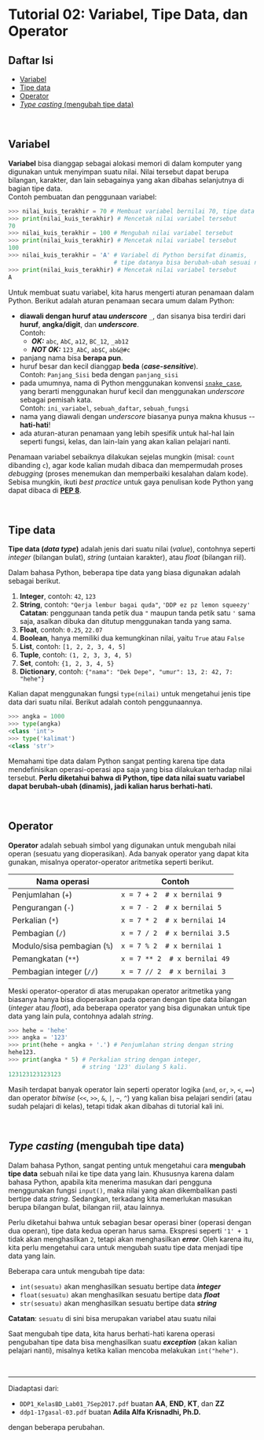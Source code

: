 # Tutorial 02: Variabel, Tipe Data, dan Operator

## Daftar Isi

- [Variabel](#variabel)
- [Tipe data](#tipe-data)
- [Operator](#operator)
- [*Type casting* (mengubah tipe data)](#type-casting-mengubah-tipe-data)

<br>

## Variabel

**Variabel** bisa dianggap sebagai alokasi memori di dalam komputer yang
digunakan untuk menyimpan suatu nilai. Nilai tersebut dapat berupa bilangan,
karakter, dan lain sebagainya yang akan dibahas selanjutnya di bagian tipe
data.  
Contoh pembuatan dan penggunaan variabel:

```python
>>> nilai_kuis_terakhir = 70 # Membuat variabel bernilai 70, tipe data integer
>>> print(nilai_kuis_terakhir) # Mencetak nilai variabel tersebut
70
>>> nilai_kuis_terakhir = 100 # Mengubah nilai variabel tersebut
>>> print(nilai_kuis_terakhir) # Mencetak nilai variabel tersebut
100
>>> nilai_kuis_terakhir = 'A' # Variabel di Python bersifat dinamis,
                              # tipe datanya bisa berubah-ubah sesuai nilainya
>>> print(nilai_kuis_terakhir) # Mencetak nilai variabel tersebut
A
```

Untuk membuat suatu variabel, kita harus mengerti aturan penamaan dalam Python.
Berikut adalah aturan penamaan secara umum dalam Python:

- **diawali dengan huruf atau *underscore*** `_`, dan sisanya bisa terdiri dari
  **huruf**, **angka/digit**, dan ***underscore***.  
  Contoh:
  - ***OK:*** `abc`, `AbC`, `a12`, `BC_12`, `_ab12`
  - ***NOT OK:*** `123_AbC`, `ab$C`, `ab&@#c`
- panjang nama bisa **berapa pun**.
- huruf besar dan kecil dianggap **beda** (***case-sensitive***).  
  Contoh: `Panjang_Sisi` beda dengan `panjang_sisi`
- pada umumnya, nama di Python menggunakan konvensi [`snake_case`][snake case],
  yang berarti menggunakan huruf kecil dan menggunakan *underscore* sebagai
  pemisah kata.  
  Contoh: `ini_variabel`, `sebuah_daftar`, `sebuah_fungsi`
- nama yang diawali dengan *underscore* biasanya punya makna khusus --
  **hati-hati**!
- ada aturan-aturan penamaan yang lebih spesifik untuk hal-hal lain seperti
  fungsi, kelas, dan lain-lain yang akan kalian pelajari nanti.

Penamaan variabel sebaiknya dilakukan sejelas mungkin (misal: `count` dibanding
`c`), agar kode kalian mudah dibaca dan mempermudah proses *debugging* (proses
menemukan dan memperbaiki kesalahan dalam kode). Sebisa mungkin, ikuti
*best practice* untuk gaya penulisan kode Python yang dapat dibaca di
[**PEP 8**][pep 8].

<br>

## Tipe data

**Tipe data (*data type*)** adalah jenis dari suatu nilai (*value*), contohnya
seperti *integer* (bilangan bulat), *string* (untaian karakter), atau *float*
(bilangan riil).

Dalam bahasa Python, beberapa tipe data yang biasa digunakan adalah sebagai
berikut.

1. **Integer**, contoh: `42`, `123`
2. **String**, contoh: `"Qerja lembur bagai quda"`, `'DDP ez pz lemon squeezy'`  
   **Catatan**: penggunaan tanda petik dua `"` maupun tanda petik satu `'` sama
   saja, asalkan dibuka dan ditutup menggunakan tanda yang sama.
3. **Float**, contoh: `0.25`, `22.07`
4. **Boolean**, hanya memiliki dua kemungkinan nilai, yaitu `True` atau `False`
5. **List**, contoh: `[1, 2, 2, 3, 4, 5]`
6. **Tuple**, contoh: `(1, 2, 3, 3, 4, 5)`
7. **Set**, contoh: `{1, 2, 3, 4, 5}`
8. **Dictionary**, contoh: `{"nama": "Dek Depe", "umur": 13, 2: 42, 7: "hehe"}`

Kalian dapat menggunakan fungsi `type(nilai)` untuk mengetahui jenis tipe
data dari suatu nilai. Berikut adalah contoh penggunaannya.

```python
>>> angka = 1000
>>> type(angka)
<class 'int'>
>>> type('kalimat')
<class 'str'>
```

Memahami tipe data dalam Python sangat penting karena tipe data mendefinisikan
operasi-operasi apa saja yang bisa dilakukan terhadap nilai tersebut.
**Perlu diketahui bahwa di Python, tipe data nilai suatu variabel dapat
berubah-ubah (dinamis), jadi kalian harus berhati-hati.**

<br>

## Operator

**Operator** adalah sebuah simbol yang digunakan untuk mengubah nilai operan
(sesuatu yang dioperasikan). Ada banyak operator yang dapat kita gunakan,
misalnya operator-operator aritmetika seperti berikut.

| Nama operasi                | Contoh                        |
| --------------------------- | ----------------------------- |
| Penjumlahan (`+`)           | `x = 7 + 2  # x bernilai 9`   |
| Pengurangan (`-`)           | `x = 7 - 2  # x bernilai 5`   |
| Perkalian (`*`)             | `x = 7 * 2  # x bernilai 14`  |
| Pembagian (`/`)             | `x = 7 / 2  # x bernilai 3.5` |
| Modulo/sisa pembagian (`%`) | `x = 7 % 2  # x bernilai 1`   |
| Pemangkatan (`**`)          | `x = 7 ** 2  # x bernilai 49` |
| Pembagian integer (`//`)    | `x = 7 // 2  # x bernilai 3`  |

Meski operator-operator di atas merupakan operator aritmetika yang biasanya
hanya bisa dioperasikan pada operan dengan tipe data bilangan (*integer*
atau *float*), ada beberapa operator yang bisa digunakan untuk tipe data yang
lain pula, contohnya adalah *string*.

```python
>>> hehe = 'hehe'
>>> angka = '123'
>>> print(hehe + angka + '.') # Penjumlahan string dengan string
hehe123.
>>> print(angka * 5) # Perkalian string dengan integer,
                     # string '123' diulang 5 kali.
123123123123123
```

Masih terdapat banyak operator lain seperti operator logika (`and`, `or`, `>`,
`<`, `==`) dan operator *bitwise* (`<<`, `>>`, `&`, `|`, `~`, `^`) yang kalian
bisa pelajari sendiri (atau sudah pelajari di kelas), tetapi tidak akan dibahas
di tutorial kali ini.

<br>

## *Type casting* (mengubah tipe data)

Dalam bahasa Python, sangat penting untuk mengetahui cara **mengubah tipe
data** sebuah nilai ke tipe data yang lain. Khususnya karena dalam bahasa
Python, apabila kita menerima masukan dari pengguna menggunakan fungsi
`input()`, maka nilai yang akan dikembalikan pasti bertipe data *string*.
Sedangkan, terkadang kita memerlukan masukan berupa bilangan bulat, bilangan
riil, atau lainnya.

Perlu diketahui bahwa untuk sebagian besar operasi biner (operasi dengan dua
operan), tipe data kedua operan harus sama. Ekspresi seperti `'1' + 1` tidak
akan menghasilkan `2`, tetapi akan menghasilkan ***error***. Oleh karena itu,
kita perlu mengetahui cara untuk mengubah suatu tipe data menjadi tipe data
yang lain.

Beberapa cara untuk mengubah tipe data:

- `int(sesuatu)` akan menghasilkan sesuatu bertipe data ***integer***
- `float(sesuatu)` akan menghasilkan sesuatu bertipe data ***float***
- `str(sesuatu)` akan menghasilkan sesuatu bertipe data ***string***

**Catatan**: `sesuatu` di sini bisa merupakan variabel atau suatu nilai

Saat mengubah tipe data, kita harus berhati-hati karena operasi pengubahan
tipe data bisa menghasilkan suatu ***exception*** (akan kalian pelajari nanti),
misalnya ketika kalian mencoba melakukan `int("hehe")`.

<br>

---

Diadaptasi dari:

- `DDP1_KelasBD_Lab01_7Sep2017.pdf` buatan **AA**, **END**, **KT**, dan **ZZ**
- `ddp1-17gasal-03.pdf` buatan **Adila Alfa Krisnadhi, Ph.D.**

dengan beberapa perubahan.

[snake case]: https://en.wikipedia.org/wiki/Snake_case

[pep 8]: https://www.python.org/dev/peps/pep-0008
